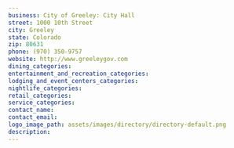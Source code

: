 ```yaml
---
business: City of Greeley: City Hall
street: 1000 10th Street
city: Greeley
state: Colorado
zip: 80631
phone: (970) 350-9757
website: http://www.greeleygov.com
dining_categories: 
entertainment_and_recreation_categories: 
lodging_and_event_centers_categories: 
nightlife_categories: 
retail_categories: 
service_categories: 
contact_name: 
contact_email: 
logo_image_path: assets/images/directory/directory-default.png
description: 
---
```

